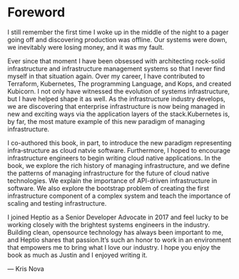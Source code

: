 # Foreword

I still remember the first time I woke up in the middle of the night to a pager going off and discovering production was offline. Our systems were down, we inevitably were losing money, and it was my fault.

Ever since that moment I have been obsessed with architecting rock-solid infrastructure and infrastructure management systems so that I never find myself in that situation again. Over my career, I have contributed to Terraform, Kubernetes, The programming Language, and Kops, and created Kubicorn. I not only have witnessed the evolution of systems infrastructure, but I have helped shape it as well. As the infrastructure industry develops, we are discovering that enterprise infrastructure is now being managed in new and exciting ways via the application layers of the stack.Kubernetes is, by far, the most mature example of this new paradigm of managing infrastructure.

I co-authored this book, in part, to introduce the new paradigm representing infra‐structure as cloud natvie software. Furthermore, I hoped to encourage infrastructure engineers to begin writing cloud native applications. In the book, we explore the rich history of managing infrastructure, and we define the patterns of managing infrastructure for the future of cloud native technologies. We explain the importance of API-driven infrastructure in software. We also explore the bootstrap problem of creating the first infrastructure component of a complex system and teach the importance of scaling and testing infrastructure.

I joined Heptio as a Senior Developer Advocate in 2017 and feel lucky to be working closely with the brightest systems engineers in the industry. Building clean, opensource technology has always been important to me, and Heptio shares that passion.It’s such an honor to work in an environment that empowers me to bring what I love our industry. I hope you enjoy the book as much as Justin and I enjoyed writing it.

— Kris Nova